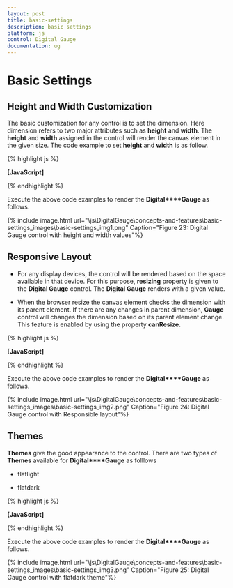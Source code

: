 ```yaml
---
layout: post
title: basic-settings
description: basic settings
platform: js
control: Digital Gauge
documentation: ug
---
```


# Basic Settings

## Height and Width Customization

The basic customization for any control is to set the dimension. Here dimension refers to two major attributes such as **height** and **width**. The **height** and **width** assigned in the control will render the canvas element in the given size. The code example to set **height** and **width** is as follow.

{% highlight js %}

**[JavaScript]**
<div id="DigitalGauge1"></div>
<script type="text/javascript">
$(function () {
// For Digital Gauge rendering
$("#DigitalGauge1").ejDigitalGauge({
// For setting height of the canvas element.
**height:200,**
// For setting width of the canvas element.
**width:500,**
// For setting text
value**:** "Syncfusion"
})
});
</script>



{% endhighlight %}



Execute the above code examples to render the **Digital****Gauge** as follows. 



{% include image.html url="\js\DigitalGauge\concepts-and-features\basic-settings_images\basic-settings_img1.png" Caption="Figure 23: Digital Gauge control with height and width values"%}



## Responsive Layout

* For any display devices, the control will be rendered based on the space available in that device. For this purpose, **resizing** property is given to the **Digital Gauge** control. The **Digital Gauge** renders with a given value. 

* When the browser resize the canvas element checks the dimension with its parent element. If there are any changes in parent dimension, **Gauge** control will changes the dimension based on its parent element change. This feature is enabled by using the property **canResize.**





{% highlight js %}

**[JavaScript]**
<div id="DigitalGauge1"></div>
<script type="text/javascript">
$(function () {
// For Digital Gauge rendering
$("#DigitalGauge1").ejDigitalGauge({
// For setting width of the canvas element.
width:800,
// For enabling resize.
**canResize:** true**,**
})
});
</script>


{% endhighlight %}



Execute the above code examples to render the **Digital****Gauge** as follows. 



{% include image.html url="\js\DigitalGauge\concepts-and-features\basic-settings_images\basic-settings_img2.png" Caption="Figure 24: Digital Gauge control with Responsible layout"%}



## Themes

**Themes** give the good appearance to the control. There are two types of **Themes** available for **Digital****Gauge** as folllows

* flatlight

* flatdark



{% highlight js %}

**[JavaScript]**
<div id="DigitalGauge1"></div>
<script type="text/javascript">
$(function () {
// For Digital Gauge rendering
$("#DigitalGauge1").ejDigitalGauge({
// For setting width of the canvas element.
width:800,
// For enabling resize.
**canResize:** true**,**
// For setting theme for digital gauge.
**themes:** "flatdark"**,**
// For setting text
value**:** "LOS ANGELS 40 KM"
})
});
</script>


{% endhighlight %}



Execute the above code examples to render the **Digital****Gauge** as follows. 

{% include image.html url="\js\DigitalGauge\concepts-and-features\basic-settings_images\basic-settings_img3.png" Caption="Figure 25: Digital Gauge control with flatdark theme"%}



